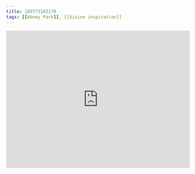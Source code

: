 ```yaml
---
title: 189773102170
tags: [[Abney Park]], [[divine inspiration]]
---
```

<iframe allow="accelerometer; autoplay; clipboard-write; encrypted-media; gyroscope; picture-in-picture" allowfullscreen="" frameborder="0" height="375" id="youtube_iframe" src="https://www.youtube.com/embed/qhQVGgTJyUE?feature=oembed&amp;enablejsapi=1&amp;origin=https://safe.txmblr.com&amp;wmode=opaque" width="500"></iframe>